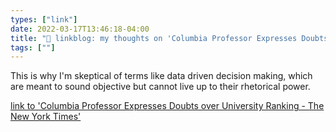 ```yaml
---
types: ["link"]
date: 2022-03-17T13:46:18-04:00
title: "🔗 linkblog: my thoughts on 'Columbia Professor Expresses Doubts over University Ranking - The New York Times'"
tags: [""]
---
```

This is why I'm skeptical of terms like data driven decision making, which are meant to sound objective but cannot live up to their rhetorical power.
 
[link to 'Columbia Professor Expresses Doubts over University Ranking - The New York Times'](https://www.nytimes.com/2022/03/17/us/columbia-university-rank.html)
